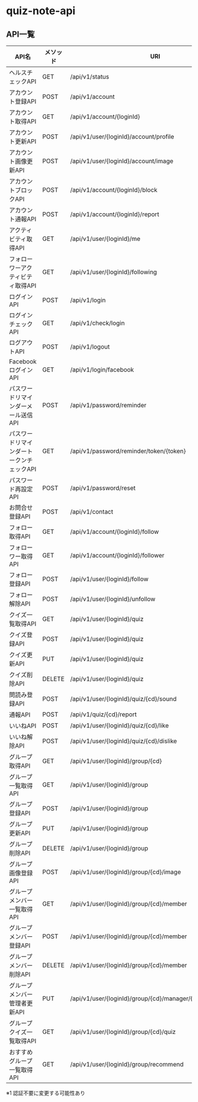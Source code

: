 # quiz-note-api

## API一覧

| API名 | メソッド | URI | 認証必須 |
----|----|----|----
| ヘルスチェックAPI							| GET		| /api/v1/status							| - |
| アカウント登録API							| POST		| /api/v1/account							| - |
| アカウント取得API							| GET		| /api/v1/account/{loginId}					| - |
| アカウント更新API							| POST		| /api/v1/user/{loginId}/account/profile	| ○ |
| アカウント画像更新API						| POST		| /api/v1/user/{loginId}/account/image		| ○ |
| アカウントブロックAPI						| POST		| /api/v1/account/{loginId}/block			| - |
| アカウント通報API							| POST		| /api/v1/account/{loginId}/report			| - |
| アクティビティ取得API						| GET		| /api/v1/user/{loginId}/me					| ○ |
| フォローワーアクティビティ取得API			| GET		| /api/v1/user/{loginId}/following			| ○ |
| ログインAPI								| POST		| /api/v1/login								| - |
| ログインチェックAPI						| GET		| /api/v1/check/login						| - |
| ログアウトAPI								| POST		| /api/v1/logout							| ○ |
| FacebookログインAPI						| GET		| /api/v1/login/facebook					| - |
| パスワードリマインダーメール送信API		| POST		| /api/v1/password/reminder					| - |
| パスワードリマインダートークンチェックAPI	| GET		| /api/v1/password/reminder/token/{token}	| - |
| パスワード再設定API						| POST		| /api/v1/password/reset					| - |
| お問合せ登録API							| POST		| /api/v1/contact							| - |
| フォロー取得API							| GET		| /api/v1/account/{loginId}/follow			| - |
| フォローワー取得API						| GET		| /api/v1/account/{loginId}/follower		| - |
| フォロー登録API							| POST		| /api/v1/user/{loginId}/follow				| ○ |
| フォロー解除API							| POST		| /api/v1/user/{loginId}/unfollow			| ○ |
| クイズ一覧取得API							| GET		| /api/v1/user/{loginId}/quiz				| ○※1 |
| クイズ登録API								| POST		| /api/v1/user/{loginId}/quiz				| ○ |
| クイズ更新API								| PUT		| /api/v1/user/{loginId}/quiz				| ○ |
| クイズ削除API								| DELETE	| /api/v1/user/{loginId}/quiz				| ○ |
| 問読み登録API								| POST		| /api/v1/user/{loginId}/quiz/{cd}/sound	| ○ |
| 通報API									| POST		| /api/v1/quiz/{cd}/report					| - |
| いいねAPI									| POST		| /api/v1/user/{loginId}/quiz/{cd}/like		| ○ |
| いいね解除API								| POST		| /api/v1/user/{loginId}/quiz/{cd}/dislike	| ○ |
| グループ取得API							| GET		| /api/v1/user/{loginId}/group/{cd}			| ○ |
| グループ一覧取得API						| GET		| /api/v1/user/{loginId}/group				| ○ |
| グループ登録API							| POST		| /api/v1/user/{loginId}/group				| ○ |
| グループ更新API							| PUT		| /api/v1/user/{loginId}/group				| ○ |
| グループ削除API							| DELETE	| /api/v1/user/{loginId}/group				| ○ |
| グループ画像登録API						| POST		| /api/v1/user/{loginId}/group/{cd}/image	| ○ |
| グループメンバー一覧取得API				| GET		| /api/v1/user/{loginId}/group/{cd}/member	| ○ |
| グループメンバー登録API					| POST		| /api/v1/user/{loginId}/group/{cd}/member	| ○ |
| グループメンバー削除API					| DELETE	| /api/v1/user/{loginId}/group/{cd}/member	| ○ |
| グループメンバー管理者更新API				| PUT		| /api/v1/user/{loginId}/group/{cd}/manager/{managerLoginId}	| ○ |
| グループクイズ一覧取得API					| GET		| /api/v1/user/{loginId}/group/{cd}/quiz	| ○ |
| おすすめグループ一覧取得API				| GET		| /api/v1/user/{loginId}/group/recommend	| ○※1 |

※1 認証不要に変更する可能性あり
